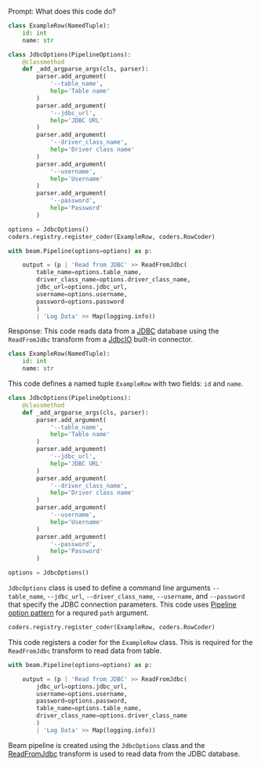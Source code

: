 Prompt:
What does this code do?
```python
class ExampleRow(NamedTuple):
    id: int
    name: str

class JdbcOptions(PipelineOptions):
    @classmethod
    def _add_argparse_args(cls, parser):
        parser.add_argument(
            '--table_name',
            help='Table name'
        )
        parser.add_argument(
            '--jdbc_url',
            help='JDBC URL'
        )
        parser.add_argument(
            '--driver_class_name',
            help='Driver class name'
        )
        parser.add_argument(
            '--username',
            help='Username'
        )
        parser.add_argument(
            '--password',
            help='Password'
        )

options = JdbcOptions()
coders.registry.register_coder(ExampleRow, coders.RowCoder)

with beam.Pipeline(options=options) as p:

    output = (p | 'Read from JDBC' >> ReadFromJdbc(
        table_name=options.table_name,
        driver_class_name=options.driver_class_name,
        jdbc_url=options.jdbc_url,
        username=options.username,
        password=options.password
        )
        | 'Log Data' >> Map(logging.info))
```
Response:
This code reads data from a [JDBC](https://docs.oracle.com/javase/8/docs/technotes/guides/jdbc/) database using the `ReadFromJdbc` transform from a [JdbcIO](https://beam.apache.org/releases/pydoc/current/apache_beam.io.jdbc.html) built-in connector.

```python
class ExampleRow(NamedTuple):
    id: int
    name: str
```
This code defines a named tuple `ExampleRow` with two fields: `id` and `name`.

```python
class JdbcOptions(PipelineOptions):
    @classmethod
    def _add_argparse_args(cls, parser):
        parser.add_argument(
            '--table_name',
            help='Table name'
        )
        parser.add_argument(
            '--jdbc_url',
            help='JDBC URL'
        )
        parser.add_argument(
            '--driver_class_name',
            help='Driver class name'
        )
        parser.add_argument(
            '--username',
            help='Username'
        )
        parser.add_argument(
            '--password',
            help='Password'
        )

options = JdbcOptions()
```

`JdbcOptions` class is used to define a command line arguments `--table_name`, `--jdbc_url`, `--driver_class_name`, `--username`, and `--password` that specify the JDBC connection parameters. This code uses [Pipeline option pattern](https://beam.apache.org/documentation/patterns/pipeline-options/) for a requred `path` argument.

```python
coders.registry.register_coder(ExampleRow, coders.RowCoder)
```

This code registers a coder for the `ExampleRow` class. This is required for the `ReadFromJdbc` transform to read data from table.

```python
with beam.Pipeline(options=options) as p:

    output = (p | 'Read from JDBC' >> ReadFromJdbc(
        jdbc_url=options.jdbc_url,
        username=options.username,
        password=options.password,
        table_name=options.table_name,
        driver_class_name=options.driver_class_name
        )
        | 'Log Data' >> Map(logging.info))
```

Beam pipeline is created using the `JdbcOptions` class and the [ReadFromJdbc](https://beam.apache.org/releases/pydoc/current/apache_beam.io.jdbc.html#apache_beam.io.jdbc.ReadFromJdbc) transform is used to read data from the JDBC database.